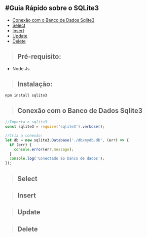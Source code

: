 #Guia Rápido sobre o SQLite3
---


- [Conexão com o Banco de Dados Sqlite3](#select)
- [Select](#select)
- [Insert](#insert)
- [Update](#update)
- [Delete](#delete)


> ## Pré-requisito:

- Node Js

> ## Instalação:

```git
npm install sqlite3
```


> ## Conexão com o Banco de Dados Sqlite3

```javascript
//Importa o sqlite3
const sqlite3 = require('sqlite3').verbose();

//Cria a conexão:
let db = new sqlite3.Database('./db/mydb.db', (err) => {
  if (err) {
    console.error(err.message);
  }
  console.log('Conectado ao banco de dados');
});
```

> ## Select



> ## Insert



> ## Update



> ## Delete

